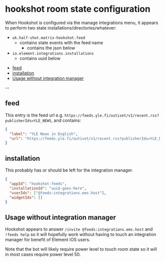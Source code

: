 # hookshot room state configuration

When Hookshot is configured via the manage integrations menu, it appears to
perform two state installations/directories/whatever:

- `uk.half-shot.matrix-hookshot.feed`
  - contains state events with the feed name
    - contains the json below
- `io.element.integrations.installations`
  - contains uuid below

<!-- START doctoc generated TOC please keep comment here to allow auto update -->
<!-- DON'T EDIT THIS SECTION, INSTEAD RE-RUN doctoc TO UPDATE -->

- [feed](#feed)
- [installation](#installation)
- [Usage without integration manager](#usage-without-integration-manager)

<!-- END doctoc generated TOC please keep comment here to allow auto update -->

--

## feed

This entry is the feed url e.g.
`https://feeds.yle.fi/uutiset/v1/recent.rss?publisherIds=YLE_NEWS`, and
contains:

```json
{
  "label": "YLE News in English",
  "url": "https://feeds.yle.fi/uutiset/v1/recent.rss?publisherIds=YLE_NEWS"
}
```

## installation

This probably has or should be left for the integration manager.

```json
{
  "appId": "hookshot-feeds",
  "installationId": "uuid-goes-here",
  "userIds": ["@feeds:integrations.ems.host"],
  "widgetIds": []
}
```

## Usage without integration manager

Hookshot appears to answer `/invite @feeds:integrations.ems.host` and
`!feeds help` so it will hopefully work without having to touch an
integration manager for benefit of Element iOS users.

Note that the bot will likely require power level to touch room state so
it will in most cases require power level 50.
